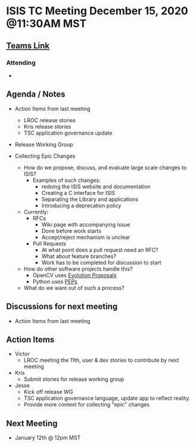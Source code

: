 # ISIS TC Meeting December 15, 2020 @11:30AM MST

## [Teams Link](https://teams.microsoft.com/dl/launcher/launcher.html?url=%2f_%23%2fl%2fmeetup-join%2f19%3ameeting_YWRkZjdiMGUtZWJlOC00OWMzLThlMTItZTk0Y2MyM2E1MWE0%40thread.v2%2f0%3fcontext%3d%257b%2522Tid%2522%253a%25220693b5ba-4b18-4d7b-9341-f32f400a5494%2522%252c%2522Oid%2522%253a%2522c27c6e98-e45a-45ff-aea5-7f10d6fe67c1%2522%257d%26anon%3dtrue&type=meetup-join&deeplinkId=e54b3969-3c7f-4efb-9cad-ee99cf639f86&directDl=true&msLaunch=true&enableMobilePage=true&suppressPrompt=true)

### Attending

-

## Agenda / Notes

- Action Items from last meeting
  - LROC release stories
  - Kris release stories
  - TSC application governance update

- Release Working Group

- Collecting Epic Changes
  - How do we propose, discuss, and evaluate large scale changes to ISIS?
    - Examples of such changes:
      - redoing the ISIS website and documentation
      - Creating a C interface for ISIS
      - Separating the Library and applications
      - Introducing a deprecation policy
  - Currently:
    - RFCs
      - Wiki page with accompanying issue
      - Done before work starts
      - Accept/reject mechanism is unclear
    - Pull Requests
      - At what point does a pull request need an RFC?
      - What about feature branches?
      - Work has to be completed for discussion to start
  - How do other software projects handle this?
    - OpenCV uses [Evolution Proposals](https://github.com/opencv/opencv/wiki/Evolution-Proposals)
    - Python uses [PEPs](https://www.python.org/dev/peps/pep-0001/)
  - What do we want out of such a process?

## Discussions for next meeting

- Action Items from last meeting

## Action Items

- Victor
  - LROC meeting the 11th, user & dev stories to contribute by next meeting
- Kris
  - Submit stories for release working group
- Jesse
  - Kick off release WG
  - TSC application governance language, update app to reflect reality.
  - Provide more context for collecting "epic" changes


## Next Meeting

- January 12th @ 12pm MST

